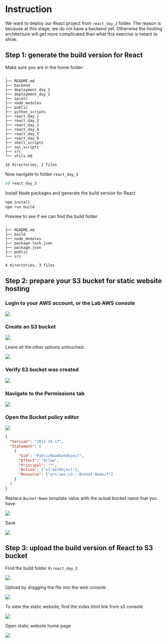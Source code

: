 # Instruction

We want to deploy our React project from `react_day_3` folder. The reason is because at this stage, we do not have a backend yet. Otherwise the hosting architecture will get more complicated than what this exercise is meant to show.

## Step 1: generate the build version for React

Make sure you are in the home folder:

```
.
├── README.md
├── backend
├── deployment_day_1
├── deployment_day_2
├── ipcalc
├── node_modules
├── public
├── python_scripts
├── react_day_1
├── react_day_2
├── react_day_3
├── react_day_4
├── react_day_5
├── react_day_6
├── shell_scripts
├── sql_scripts
├── src
└── utils.md

16 directories, 2 files
```

Now navigate to folder `react_day_3`

```sh
cd react_day_3
```

Install Node packages and generate the build version for React

```sh
npm install
npm run build
```

Preview to see if we can find the build folder

```
.
├── README.md
├── build
├── node_modules
├── package-lock.json
├── package.json
├── public
└── src

4 directories, 3 files
```

## Step 2: prepare your S3 bucket for static website hosting

### Login to your AWS account, or the Lab AWS console

![](step%202%20navigate%20to%20s3%20console.png)

### Create an S3 bucket

![](step%202%20create%20public%20bucket.png)

Leave all the other options untouched.

![](step%202%20click%20to%20create%20bucket.png)

### Verify S3 bucket was created

![](step%202%20verify%20bucket.png)

### Navigate to the Permissions tab

![](step%202%20go%20to%20permission.png)

### Open the Bucket policy editor

![](step%202%20open%20policy%20editor.png)

```json
{
  "Version": "2012-10-17",
  "Statement": [
    {
      "Sid": "PublicReadGetObject",
      "Effect": "Allow",
      "Principal": "*",
      "Action": ["s3:GetObject"],
      "Resource": ["arn:aws:s3:::Bucket-Name/*"]
    }
  ]
}
```

Replace `Bucket-Name` template value with the actual bucket name that you have

![](step%202%20edit%20bucket%20policy.png)

Save

![](step%202%20save%20bucket%20policy%20to%20apply.png)

## Step 3: upload the build version of React to S3 bucket

Find the build folder in `react_day_3`

![](step%203%20find%20files.png)

Upload by dragging the file into the web console

![](step%203%20upload.png)

To view the static website, find the index.html link from s3 console

![](step%203%20navigate%20index%20html.png)

Open static website home page

![](step%203%20home%20page.png)
